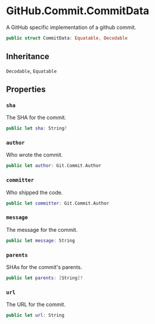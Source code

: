 # GitHub.Commit.CommitData

A GitHub specific implementation of a github commit.

``` swift
public struct CommitData: Equatable, Decodable 
```

## Inheritance

`Decodable`, `Equatable`

## Properties

### `sha`

The SHA for the commit.

``` swift
public let sha: String?
```

### `author`

Who wrote the commit.

``` swift
public let author: Git.Commit.Author
```

### `committer`

Who shipped the code.

``` swift
public let committer: Git.Commit.Author
```

### `message`

The message for the commit.

``` swift
public let message: String
```

### `parents`

SHAs for the commit's parents.

``` swift
public let parents: [String]?
```

### `url`

The URL for the commit.

``` swift
public let url: String
```
